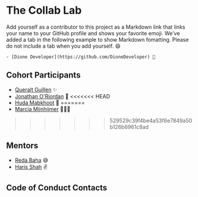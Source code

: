 # The Collab Lab

Add yourself as a contributor to this project as a Markdown link that links your name to your GitHub profile and shows your favorite emoji. We've added a tab in the following example to show Markdown fomatting. Please do not include a tab when you add yourself. 😄

    - [Dione Developer](https://github.com/DioneDeveloper) 💅

## Cohort Participants

- [Queralt Guillen](https://github.com/Wyna-7) ✨
- [Jonathan O'Riordan](https://github.com/joriordan332) 🤟
<<<<<<< HEAD
- [Huda Mabkhoot](https://github.com/Hudamabkhoot) 💪
=======
- [Marcia Mijnhijmer](https://github.com/marshjaja) 🤸🏾‍♀
>>>>>>> 529529c39f4be4a53f6e7849a50b126b6961c8ad

## Mentors

- [Reda Baha](https://github.com/redapy) 😅
- [Haris Shah](https://github.com/hariscs) ✌

## Code of Conduct Contacts
